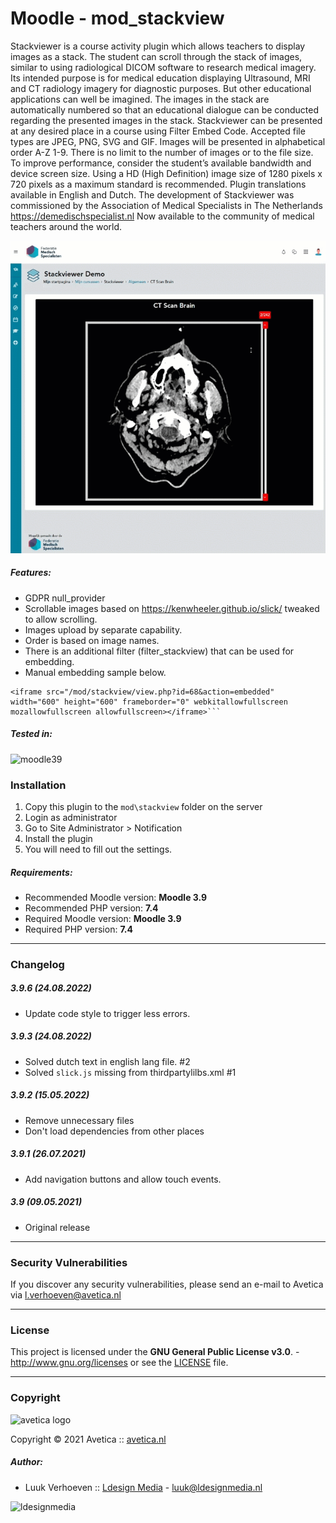 # Moodle - mod_stackview

Stackviewer is a course activity plugin which allows teachers to display images as a stack. The
student can scroll through the stack of images, similar to using radiological DICOM software to
research medical imagery. Its intended purpose is for medical education displaying Ultrasound, MRI
and CT radiology imagery for diagnostic purposes. But other educational applications can well be
imagined. The images in the stack are automatically numbered so that an educational dialogue can
be conducted regarding the presented images in the stack.
Stackviewer can be presented at any desired place in a course using Filter Embed Code. Accepted file
types are JPEG, PNG, SVG and GIF. Images will be presented in alphabetical order A-Z 1-9. There is no
limit to the number of images or to the file size. To improve performance, consider the student’s
available bandwidth and device screen size. Using a HD (High Definition) image size of 1280 pixels x
720 pixels as a maximum standard is recommended. Plugin translations available in English and
Dutch.
The development of Stackviewer was commissioned by the Association of Medical Specialists in The
Netherlands https://demedischspecialist.nl Now available to the community of medical teachers
around the world.

![Stackview](pix/screenshot.gif)

##### Features:

- GDPR null_provider
- Scrollable images based on https://kenwheeler.github.io/slick/ tweaked to allow scrolling.
- Images upload by separate capability.
- Order is based on image names.
- There is an additional filter (filter_stackview) that can be used for embedding.
- Manual embedding sample below.

```text
<iframe src="/mod/stackview/view.php?id=68&action=embedded" width="600" height="600" frameborder="0" webkitallowfullscreen mozallowfullscreen allowfullscreen></iframe>```
```

##### Tested in:

![moodle39](https://img.shields.io/badge/moodle-3.9-green.svg)

### Installation

1. Copy this plugin to the `mod\stackview` folder on the server
2. Login as administrator
3. Go to Site Administrator > Notification
4. Install the plugin
5. You will need to fill out the settings.

##### Requirements:

* Recommended Moodle version: **Moodle 3.9**
* Recommended PHP version: **7.4**
* Required Moodle version: **Moodle 3.9**
* Required PHP version: **7.4**
---
### Changelog

##### 3.9.6 (24.08.2022)
- Update code style to trigger less errors.

##### 3.9.3 (24.08.2022)
* Solved dutch text in english lang file. #2
* Solved `slick.js` missing from thirdpartylilbs.xml #1

##### 3.9.2 (15.05.2022)
* Remove unnecessary files
* Don't load dependencies from other places

##### 3.9.1 (26.07.2021)
* Add navigation buttons and allow touch events.

##### 3.9 (09.05.2021)
* Original release 

---
### Security Vulnerabilities
If you discover any security vulnerabilities, please send an e-mail to Avetica via [l.verhoeven@avetica.nl](l.verhoeven@avetica.nl)

---
### License

This project is licensed under the **GNU General Public License v3.0**. - http://www.gnu.org/licenses or see
the [LICENSE](LICENSE) file.

---
### Copyright

<img src="https://avetica.nl/logo.svg" alt="avetica logo" width="250px">

Copyright © 2021 Avetica :: [avetica.nl](https://avetica.nl/)

##### Author:
* Luuk Verhoeven :: [Ldesign Media](https://ldesignmedia.nl/) - [luuk@ldesignmedia.nl](luuk@ldesignmedia.nl)

<img src="https://ldesignmedia.nl/themes/ldesignmedia/assets/images/logo/logo.svg" alt="ldesignmedia" height="70px">

